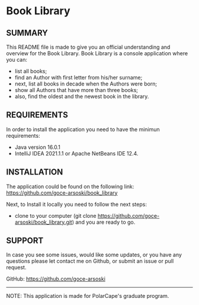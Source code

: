 # Book Library

SUMMARY
-------

This README file is made to give you an official understanding and overview for the Book Library.
Book Library is a console application where you can:
- list all books;
- find an Author with first letter from his/her surname;
- next, list all books in decade when the Authors were born;
- show all Authors that have more than three books;
 - also, find the oldest and the newest book in the library.
 
REQUIREMENTS
------------

In order to install the application you need to have the minimun requirements:
- Java version 16.0.1
- IntelliJ IDEA 2021.1.1 or Apache NetBeans IDE 12.4.

INSTALLATION
------------

The application could be found on the following link:
https://github.com/goce-arsoski/book_library

Next, to Install it locally you need to follow the next steps:
- clone to your computer (git clone https://github.com/goce-arsoski/book_library.git)
and you are ready to go.

SUPPORT
-------

In case you see some issues, would like some updates, or you have any questions please let contact me on Github, or submit an issue or pull request.

GitHub: https://github.com/goce-arsoski

***************************************************************************************

NOTE:
This application is made for PolarCape's graduate program.
